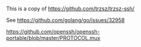 This is a copy of https://github.com/trzsz/trzsz-ssh/

See https://github.com/golang/go/issues/32958

https://github.com/openssh/openssh-portable/blob/master/PROTOCOL.mux
